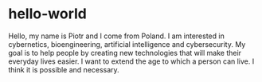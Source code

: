 # hello-world
Hello, my name is Piotr and I come from Poland. 
I am interested in cybernetics, bioengineering, artificial intelligence and cybersecurity.
My goal is to help people by creating new technologies that will make their everyday lives easier.
I want to extend the age to which a person can live.
I think it is possible and necessary.
